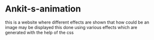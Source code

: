 # Ankit-s-animation
this is a website where different effects are shown that how
could be an image may be displayed 
this done using various effects which are generated with the help of the css 
